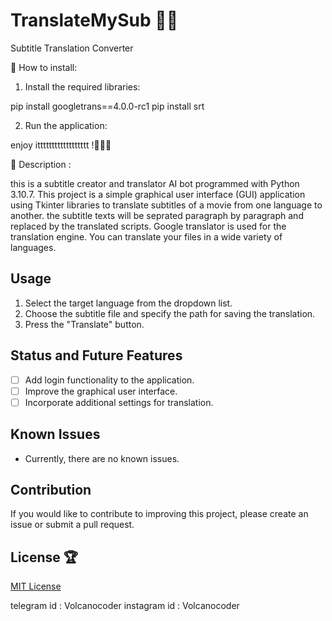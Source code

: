 # TranslateMySub 🎉🥳

Subtitle Translation Converter

🍻 How to install:

1. Install the required libraries:

pip install googletrans==4.0.0-rc1
pip install srt

2. Run the application:

enjoy itttttttttttttttttt !👀👀👀

🌴 Description :

this is a subtitle creator and translator AI bot programmed with Python 3.10.7. This project is a simple graphical user interface (GUI) application using Tkinter libraries to translate subtitles of a movie from one language to another. 
the subtitle texts will be seprated paragraph by paragraph and replaced by the translated scripts. Google translator is used for the translation engine. You can translate your files in a wide variety of languages. 


## Usage

1. Select the target language from the dropdown list.
2. Choose the subtitle file and specify the path for saving the translation.
3. Press the "Translate" button.

## Status and Future Features

- [ ] Add login functionality to the application.
- [ ] Improve the graphical user interface.
- [ ] Incorporate additional settings for translation.

## Known Issues

- Currently, there are no known issues.

## Contribution

If you would like to contribute to improving this project, please create an issue or submit a pull request.

## License 🏆

[MIT License](LICENSE)

telegram id : Volcanocoder
instagram id : Volcanocoder


